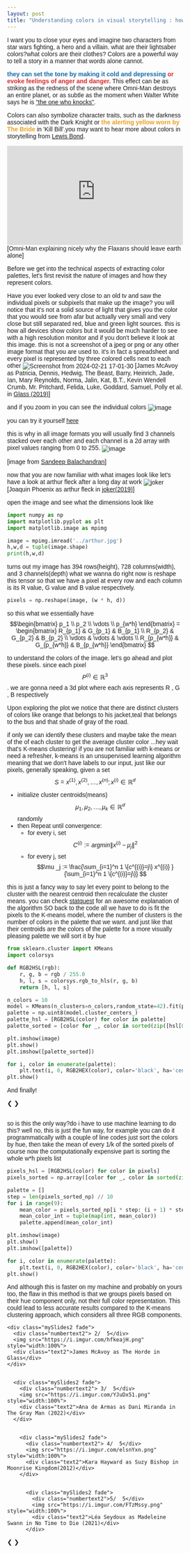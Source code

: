 ```yaml
---
layout: post
title: "Understanding colors in visual storytelling : how to exctract color palettes"
---
```


I want you to close your eyes and imagine two characters from star wars fighting, a hero and a villain. what are their lightsaber colors?what colors are their clothes?
Colors are a powerful way to tell a story in a manner that words alone cannot.

<b><span style="color: #146ba8;">they can set the tone by making it cold and depressing</span></b> <b><span style="color: #d52d2e;">or evoke feelings of anger and danger.</span></b>
This effect can be as striking as the redness of the scene where Omni-Man destroys an entire planet, or as subtle as the moment when Walter White says he is ["the one who knocks"](https://www.youtube.com/watch?v=Ca3kPemW2CE).

Colors can also symbolize character traits, such as the darkness associated with the Dark Knight or <b><span style="color: #eb9f24;">the alerting yellow worn by The Bride</span> </b> in 'Kill Bill'.you may want to hear more about colors in storytelling from [Lewis Bond](https://www.youtube.com/watch?v=aXgFcNUWqX0).

<div style="position: relative; padding-bottom: 56.25%; height: 0; overflow: hidden;">
    <iframe src="https://www.youtube.com/embed/hJ9UUnYybfw?controls=0&showinfo=0&start=163&end=213" style="position: absolute; top: 0; left: 0; width: 100%; height: 100%; border: 0;" allowfullscreen="allowfullscreen"></iframe>
</div>
[Omni-Man explaining nicely why the Flaxans should leave earth alone]

Before we get into the technical aspects of extracting color palettes, let's first revisit the nature of images and how they represent colors.

Have you ever looked very close to an old tv and saw the individual pixels or subpixels that make up the image? you will notice that it's  not a solid source of light that gives you the color that you would see from afar but actually very small and very close but still separated red, blue and green light sources.
this is how all devices show colors but it would be much harder to see with a high resolution monitor and if you don't believe it look at this image. this is not a screenshot of a jpeg or png or any other image format that you are used to. it's in fact a spreadsheet and every pixel is represented by three colored cells next to each other
![Screenshot from 2024-02-21 17-01-30](https://github.com/mgama1/mgama1.github.io/assets/40968723/ee1f466f-bd78-45b0-822e-6a86d3ed2c5f)
[James McAvoy as Patricia, Dennis, Hedwig, The Beast, Barry, Heinrich, Jade, Ian, Mary Reynolds, Norma, Jalin, Kat, B.T., Kevin Wendell Crumb, Mr. Pritchard, Felida, Luke, Goddard, Samuel, Polly et al. in [Glass (2019)](https://www.imdb.com/title/tt6823368/mediaviewer/rm1132094464?ft0=name&fv0=nm0564215&ft1=image_type&fv1=still_frame&ref_=tt_ch)]



and if you zoom in you can see the individual colors
![image](https://github.com/mgama1/mgama1.github.io/assets/40968723/b7ce6cbe-db60-4578-9a11-7bbba35be362)

you can try it yourself [here](http://github.andrewt.net/mosaic/)


this is why in all image formats you will usually find 3 channels stacked over each other and each channel is a 2d array 
with pixel values ranging from 0 to 255.
![image](https://github.com/mgama1/mgama1.github.io/assets/40968723/6da8826d-e965-47f5-966d-3a23857f3c68)

[image from [ Sandeep Balachandran](https://res.cloudinary.com/practicaldev/image/fetch/s--BXoVOWNw--/c_limit%2Cf_auto%2Cfl_progressive%2Cq_auto%2Cw_880/https://i.ibb.co/yyDtW47/own2d.png)]

now that you are now familiar with what images look like let's have a look at arthur fleck after a long day at work
![joker](https://github.com/mgama1/mgama1.github.io/assets/40968723/7fd1674e-c968-4ca0-92f6-128fc12cfe35)
[Joaquin Phoenix as arthur fleck in [joker(2019)](https://www.imdb.com/title/tt7286456/mediaviewer/rm2020643841/)]

open the image and see what the dimensions look like
```python
import numpy as np
import matplotlib.pyplot as plt
import matplotlib.image as mpimg

image = mpimg.imread('../arthur.jpg')
h,w,d = tuple(image.shape)
print(h,w,d)
```
turns out my image has 394 rows(height), 728 columns(width), and 3 channels(depth)
what we wanna do right now is reshape this tensor so that we have a pixel at every row and each column is its R value, G value and B value respectively.
```python
pixels = np.reshape(image, (w * h, d))
```
so this what we essentially have
$$\begin{bmatrix} p_1 \\ p_2  \\ \vdots \\ p_{w*h} \end{bmatrix} = \begin{bmatrix} R_{p_1} & G_{p_1} &  B_{p_1}  \\ R_{p_2} & G_{p_2} &  B_{p_2}  \\ \vdots  & \vdots & \vdots \\ R_{p_{w*h}} & G_{p_{w*h}} &  B_{p_{w*h}} \end{bmatrix}  $$


to understand the colors of the image. let's go ahead and plot these pixels. since each pixel $$P^{(i)} \in \mathbb{R}^3$$. we are gonna need a 3d plot where each axis represents R , G , B respectively 

Upon exploring the plot we notice that there are distinct clusters of colors like orange that belongs to his jacket,teal that belongs to the bus and that shade of gray of the road.

<div id="plot"></div>
<script>
const image = new Image();
image.src = 'https://i.imgur.com/BHsT2Un.jpg'; // Replace 'https://example.com/joker.jpg' with the actual URL of your image
image.crossOrigin = 'Anonymous'; // Set crossOrigin to 'Anonymous' to allow access to the image's pixel data
image.onload = () => {
  const canvas = document.createElement('canvas');
  canvas.width = image.width;
  canvas.height = image.height;
  const ctx = canvas.getContext('2d');
  ctx.drawImage(image, 0, 0);
  const imageData = ctx.getImageData(0, 0, canvas.width, canvas.height).data;
  
  const pixels = [];
  for (let i = 0; i < imageData.length; i += 4) {
    pixels.push([imageData[i], imageData[i + 1], imageData[i + 2]]);
  }
  
  const sampleIndices = [];
  while (sampleIndices.length < 2000) {
    const index = Math.floor(Math.random() * pixels.length);
    if (!sampleIndices.includes(index)) {
      sampleIndices.push(index);
    }
  }
  
  const sampledPixels = sampleIndices.map(index => pixels[index]);
  
  const colors = sampledPixels.map(rgb => `rgb(${rgb.join(',')})`);
  
  const rgbStrings = sampledPixels.map(rgb => `R: ${rgb[0]}, G: ${rgb[1]}, B: ${rgb[2]}`);
  
  const trace = {
    x: sampledPixels.map(rgb => rgb[0]),
    y: sampledPixels.map(rgb => rgb[1]),
    z: sampledPixels.map(rgb => rgb[2]),
    mode: 'markers',
    marker: {
      size: 3,
      color: colors
    },
    text: rgbStrings,
    type: 'scatter3d'
  };
  
 const layout = {
  scene: {
    xaxis: { title: 'R' },
    yaxis: { title: 'G' },
    zaxis: { title: 'B' },
    camera: {
      eye: { x: 0, y: -1, z: 0 }, // Initial position of the camera
      center: { x: 0, y: 0, z: 0 }, // Point the camera is looking at
      up: { x: 0, y: 0, z: 1 } // Up direction of the camera
    }
  },
  width: 800,
  height: 800
};
  
  const data = [trace];
  
  Plotly.newPlot('plot', data, layout);
};

</script>

if only we can identify these clusters and maybe take the mean of the of each cluster to get the average cluster color ...hey wait that's K-means clustering! 
if you are not familiar with k-means or need a refresher,
k-means is an unsupervised learning algorithm meaning that we don't have labels to our input, just like our pixels, generally speaking,
given a set $$S = x^{(1)},x^{(2)}, \ldots , x^{(n)} ; x^{(i)} \in \mathbb{R}^d $$ 
- initialize cluster centroids(means) $$ \mu _1,\mu _2, \ldots ,\mu _k \in \mathbb{R}^d $$ randomly
- then Repeat until convergence:
  - for every i, set $$C^{(i)} := argmin \| x^{(i)} -\mu _j \|^2 $$
  - for every j, set $$\mu _j := \frac{\sum_{i=1}^n 1 \{c^{(i)}=j\} x^{(i)} }{\sum_{i=1}^n 1 \{c^{(i)}=j\}} $$

this is just a fancy way to say let every point to belong to the cluster with the nearest centroid then recalculate the cluster means.
you can check [statquest](https://www.youtube.com/watch?v=4b5d3muPQmA&t=113s) for an awesome explanation of the algorithm
SO back to the code 
all we have to do is fit the pixels to the K-means model, where the number of clusters is the number of colors in the palette that we want. and just like that their centroids are the colors of the palette
for a more visually pleasing palette we will sort it by hue
```python
from sklearn.cluster import KMeans
import colorsys

def RGB2HSL(rgb):
    r, g, b = rgb / 255.0
    h, l, s = colorsys.rgb_to_hls(r, g, b)
    return [h, l, s]

n_colors = 10
model = KMeans(n_clusters=n_colors,random_state=42).fit(pixels)
palette = np.uint8(model.cluster_centers_)
palette_hsl = [RGB2HSL(color) for color in palette]
palette_sorted = [color for _, color in sorted(zip([hsl[0] for hsl in palette_hsl], palette))]

plt.imshow(image)
plt.show()
plt.imshow([palette_sorted])

for i, color in enumerate(palette):
    plt.text(i, 0, RGB2HEX(color), color='black', ha='center', va='center', fontsize=6)
plt.show()
```

And finally!
<html>
<head>
<meta name="viewport" content="width=device-width, initial-scale=1">
<style>
* {box-sizing: border-box}
body {font-family: Verdana, sans-serif; margin:0}
.mySlides, .mySlides2 {display: none}
img {vertical-align: middle;}

/* Slideshow container */
.slideshow-container, .slideshow-container2 {
  max-width:  1000px;
  position: relative;
  margin: auto;
}
/* Next & previous buttons */
.prev, .next, .prev2, .next2 {
  cursor: pointer;
  position: absolute;
  top: 0;
  bottom: 0;
  width: 10%;
  padding: 16px;
  margin-top: 0;
  color: white;
  font-weight: bold;
  font-size: 18px;
  transition: 0.6s ease;
  border-radius: 0 3px 3px 0;
  user-select: none;
  height: 70%;
  display: flex;
  justify-content: center;
  align-items: center;
}


/* Position the "next button" to the right */
.next, .next2 {
  right:  0;
  border-radius:  3px  0  0  3px;
}

/* On hover, add a black background color with a little bit see-through */
.prev:hover, .next:hover, .prev2:hover, .next2:hover {
  background-color: rgba(0,0,0,0.8);
}

/* Caption text */
.text, .text2 {
  color: #000000;
  background-color:#ffffff;
  font-size:  15px;
  padding:  8px  12px;
  position: absolute;
  bottom: -14px;
  width:  100%;
  text-align: center;
}

/* Number text (1/4 etc) */
.numbertext, .numbertext2 {
  color: #000000;
  font-size:  12px;
  padding:  8px  12px;
  position: absolute;
  top:  0;
}

/* The dots/bullets/indicators */
.dot, .dot2 {
  cursor: pointer;
  height:  15px;
  width:  15px;
  margin:  0  2px;
  background-color: #bbb;
  border-radius:  50%;
  display: inline-block;
  transition: background-color  0.6s ease;
}

.active, .dot:hover, .dot2:hover {
  background-color: #717171;
}

/* Fading animation */
.fade {
  animation-name: fade;
  animation-duration:  1.5s;
}

@keyframes fade {
  from {opacity: .4}  
  to {opacity:  1}
}

/* On smaller screens, decrease text size */
@media only screen and (max-width:  300px) {
  .prev, .next,.text, .prev2, .next2,.text2 {font-size:  11px}
}
</style>
</head>
<body>

<div class="slideshow-container">
  <!-- Slides for the first slideshow -->
  <div class="mySlides fade">
    <div class="numbertext">1 /  5</div>
    <img src="https://i.imgur.com/tsSGlj2.jpg" style="width:100%">
    <div class="text">Joaquin Phoenix as Arthur Fleck in Joker (2019)</div>
  </div>

  <div class="mySlides fade">
    <div class="numbertext">2 /  5</div>
    <img src="https://i.imgur.com/zW1uBDA.png" style="width:100%">
    <div class="text">James McAvoy as The Horde in Glass (2019)</div>
  </div>

  <div class="mySlides fade">
    <div class="numbertext">3 /  5</div>
    <img src="https://i.imgur.com/q2csYfT.png" style="width:100%">
    <div class="text">Ana de Armas as Dani Miranda in The Gray Man (2022)</div>
  </div>

  <div class="mySlides fade">
    <div class="numbertext">4 /  5</div>
    <img src="https://i.imgur.com/NSW1cal.png" style="width:100%">
    <div class="text">Kara Hayward as Suzy Bishop in Moonrise Kingdom (2012)</div>
  </div>
  <div class="mySlides fade">
    <div class="numbertext">5 /  5</div>
    <img src="https://i.imgur.com/wWlOsEX.png" style="width:100%">
    <div class="text">Léa Seydoux as Madeleine Swann in No Time to Die (2021)</div>
  </div>

  <!-- Add more slides as needed -->

  <a class="prev" onclick="plusSlides(-1,  1)">❮</a>
  <a class="next" onclick="plusSlides(1,  1)">❯</a>
</div>

<div style="text-align:center">
  <span class="dot" onclick="currentSlide(1,  1)"></span>   
  <span class="dot" onclick="currentSlide(2,  1)"></span>   
  <span class="dot" onclick="currentSlide(3,  1)"></span>   
  <span class="dot" onclick="currentSlide(4,  1)"></span>   
  <span class="dot" onclick="currentSlide(5,  1)"></span>   

  <!-- Add more dots as needed -->
</div>

<br>





</body>
</html> 
so is this the only way?do i have to use machine learning to do this?
well no, this is just the fun way, for example you can do it programmatically with a couple of line codes
just sort the colors by hue, then take the mean of every 1/k of the sorted pixels 
of course now the computationally expensive part is sorting the whole w*h pixels list

```python
pixels_hsl = [RGB2HSL(color) for color in pixels]
pixels_sorted = np.array([color for _, color in sorted(zip([hsl[0] for hsl in pixels_hsl], pixels), key=lambda x: x[0])])

palette = []
step = len(pixels_sorted_np) // 10
for i in range(9):
    mean_color = pixels_sorted_np[i * step: (i + 1) * step].mean(axis=0)
    mean_color_int = tuple(map(int, mean_color))
    palette.append(mean_color_int)

plt.imshow(image)
plt.show()
plt.imshow([palette])

for i, color in enumerate(palette):
    plt.text(i, 0, RGB2HEX(color), color='black', ha='center', va='center', fontsize=6)
plt.show()
```

And although this is faster on my machine and probably on yours too, the flaw in this method is that we groups pixels based on their hue component only, not their full color representation. This could lead to less accurate results compared to the K-means clustering approach, which considers all three RGB components.

<html>
<body>

<div class="slideshow-container2">
  <!-- Slides for the second slideshow -->
  <div class="mySlides2 fade">
    <div class="numbertext2">1 /  5</div>
    <img src="https://i.imgur.com/sCjH5mT.png" style="width:100%">
    <div class="text2">Joaquin Phoenix as arthur fleck in joker(2019)</div>
  </div>

 
    <div class="mySlides2 fade">
      <div class="numbertext2"> 2/  5</div>
      <img src="https://i.imgur.com/hfkeajH.png" style="width:100%">
      <div class="text2">James McAvoy as The Horde in Glass</div>
    </div>

   
      <div class="mySlides2 fade">
        <div class="numbertext2"> 3/  5</div>
        <img src="https://i.imgur.com/YJuDx51.png" style="width:100%">
        <div class="text2">Ana de Armas as Dani Miranda in The Gray Man (2022)</div>
      </div>


        <div class="mySlides2 fade">
          <div class="numbertext2"> 4/  5</div>
          <img src="https://i.imgur.com/elsnYxn.png" style="width:100%">
          <div class="text2">Kara Hayward as Suzy Bishop in Moonrise Kingdom(2012)</div>
        </div>

      
          <div class="mySlides2 fade">
            <div class="numbertext2">5/  5</div>
            <img src="https://i.imgur.com/FTzMssy.png" style="width:100%">
            <div class="text2">Léa Seydoux as Madeleine Swann in No Time to Die (2021)</div>
          </div>


  <!-- Add more slides as needed -->

  <a class="prev2" onclick="plusSlides(-1,  2)">❮</a>
  <a class="next2" onclick="plusSlides(1,  2)">❯</a>
</div>

<div style="text-align:center">
  <span class="dot2" onclick="currentSlide(1,  2)"></span> 
  <span class="dot2" onclick="currentSlide(2,  2)"></span>   
  <span class="dot2" onclick="currentSlide(3,  2)"></span>   
  <span class="dot2" onclick="currentSlide(4,  2)"></span>   
  <span class="dot2" onclick="currentSlide(5,  2)"></span>   

  <!-- Add more dots as needed -->
</div>

<script>
let slideIndex1 =  1;
let slideIndex2 =  1;
showSlides(slideIndex1, slideIndex2);

function plusSlides(n, no) {
  if (no ===  1) {
    showSlides(slideIndex1 += n, slideIndex2);
  } else if (no ===  2) {
    showSlides(slideIndex1, slideIndex2 += n);
  }
}

function currentSlide(n, no) {
  if (no ===  1) {
    showSlides(slideIndex1 = n, slideIndex2);
  } else if (no ===  2) {
    showSlides(slideIndex1, slideIndex2 = n);
  }
}

function showSlides(n1, n2) {
  let i;
  let slides1 = document.getElementsByClassName("mySlides");
  let slides2 = document.getElementsByClassName("mySlides2");
  let dots1 = document.getElementsByClassName("dot");
  let dots2 = document.getElementsByClassName("dot2");

  if (n1 > slides1.length) {slideIndex1 =  1}    
  if (n1 <  1) {slideIndex1 = slides1.length}
  for (i =  0; i < slides1.length; i++) {
    slides1[i].style.display = "none";   
  }
  for (i =  0; i < dots1.length; i++) {
    dots1[i].className = dots1[i].className.replace(" active", "");
  }
  slides1[slideIndex1-1].style.display = "block";   
  dots1[slideIndex1-1].className += " active";

  if (n2 > slides2.length) {slideIndex2 =  1}    
  if (n2 <  1) {slideIndex2 = slides2.length}
  for (i =  0; i < slides2.length; i++) {
    slides2[i].style.display = "none";   
  }
  for (i =  0; i < dots2.length; i++) {
    dots2[i].className = dots2[i].className.replace(" active", "");
  }
  slides2[slideIndex2-1].style.display = "block";   
  dots2[slideIndex2-1].className += " active";
}
</script>

</body>
</html>


